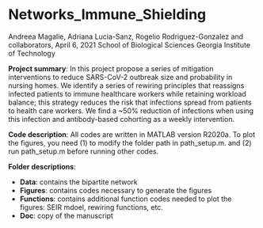 # Networks_Immune_Shielding
Andreea Magalie, Adriana Lucia-Sanz, Rogelio Rodriguez-Gonzalez and collaborators, April 6, 2021 School of Biological Sciences Georgia Institute of Technology

**Project summary**:
In this project propose a series of mitigation interventions to reduce SARS-CoV-2 outbreak size and probability in nursing homes. We identify a series of rewiring principles that reassigns infected patients to immune healthcare workers while retaining workload balance; this strategy reduces the risk that infections spread from patients to health care workers. We find a ~50% reduction of infections when using this infection and antibody-based cohorting as a weekly intervention.

**Code description**:
All codes are written in MATLAB version R2020a. To plot the figures, you need (1) to modify the folder path in path_setup.m. and (2) run path_setup.m before running other codes.

**Folder descriptions**:
- **Data**: contains the bipartite network 
- **Figures**: contains codes necessary to generate the figures
- **Functions**: contains additional function codes needed to plot the figures: SEIR mdoel, rewiring functions, etc.
- **Doc**: copy of the manuscript
